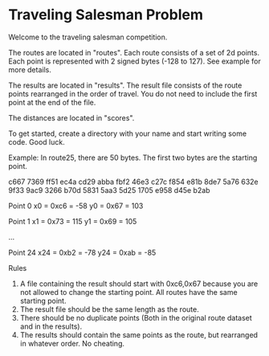 # Traveling Salesman Problem

Welcome to the traveling salesman competition.

The routes are located in "routes". Each route consists of a set of 2d points. Each point is represented with 2 signed bytes (-128 to 127). See example for more details.

The results are located in "results". The result file consists of the route points rearranged in the order of travel. You do not need to include the first point at the end of the file.

The distances are located in "scores".

To get started, create a directory with your name and start writing some code. Good luck.

Example: In route25, there are 50 bytes. The first two bytes are the starting point. 

c667 7369 ff51 ec4a cd29 abba fbf2 46e3
c27c f854 e81b 8de7 5a76 632e 9f33 9ac9
3266 b70d 5831 5aa3 5d25 1705 e958 d45e
b2ab                                   

Point 0
x0 = 0xc6 = -58
y0 = 0x67 = 103

Point 1
x1 = 0x73 = 115
y1 = 0x69 = 105

...

Point 24
x24 = 0xb2 = -78
y24 = 0xab = -85


Rules
1. A file containing the result should start with 0xc6,0x67 because you are not allowed to change the starting point. All routes have the same starting point.
2. The result file should be the same length as the route.
3. There should be no duplicate points (Both in the original route dataset and in the results).
4. The results should contain the same points as the route, but rearranged in whatever order. No cheating.